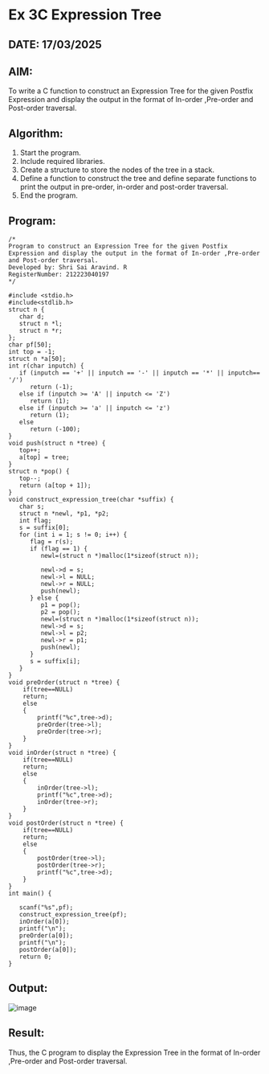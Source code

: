 # Ex 3C Expression Tree
## DATE: 17/03/2025
## AIM:
To write a C function to construct an Expression Tree for the given Postfix Expression and display the output in the format of In-order ,Pre-order and Post-order traversal.

## Algorithm:
1. Start the program.
2. Include required libraries.
3. Create a structure to store the nodes of the tree in a stack.
4. Define a function to construct the tree and define separate functions to print the output in pre-order, in-order and post-order traversal.
5. End the program.

## Program:
```
/*
Program to construct an Expression Tree for the given Postfix Expression and display the output in the format of In-order ,Pre-order and Post-order traversal.
Developed by: Shri Sai Aravind. R
RegisterNumber: 212223040197
*/

#include <stdio.h>
#include<stdlib.h>
struct n {
   char d;
   struct n *l;
   struct n *r;
};
char pf[50];
int top = -1;
struct n *a[50];
int r(char inputch) {
   if (inputch == '+' || inputch == '-' || inputch == '*' || inputch== '/')
      return (-1);
   else if (inputch >= 'A' || inputch <= 'Z')
      return (1);
   else if (inputch >= 'a' || inputch <= 'z')
      return (1);
   else
      return (-100);
}
void push(struct n *tree) {
   top++;
   a[top] = tree;
}
struct n *pop() {
   top--;
   return (a[top + 1]);
}
void construct_expression_tree(char *suffix) {
   char s;
   struct n *newl, *p1, *p2;
   int flag;
   s = suffix[0];
   for (int i = 1; s != 0; i++) {
      flag = r(s);
      if (flag == 1) {
         newl=(struct n *)malloc(1*sizeof(struct n));

         newl->d = s;
         newl->l = NULL;
         newl->r = NULL;
         push(newl);
      } else {
         p1 = pop();
         p2 = pop();
         newl=(struct n *)malloc(1*sizeof(struct n));
         newl->d = s;
         newl->l = p2;
         newl->r = p1;
         push(newl);
      }
      s = suffix[i];
   }
}
void preOrder(struct n *tree) {
    if(tree==NULL)
    return;
    else
    {
        printf("%c",tree->d);
        preOrder(tree->l);
        preOrder(tree->r);
    }
}
void inOrder(struct n *tree) {
    if(tree==NULL)
    return;
    else
    {
        inOrder(tree->l);
        printf("%c",tree->d);
        inOrder(tree->r);
    }
}
void postOrder(struct n *tree) {
    if(tree==NULL)
    return;
    else
    {
        postOrder(tree->l);
        postOrder(tree->r);
        printf("%c",tree->d);
    }
}
int main() {
 
   scanf("%s",pf);
   construct_expression_tree(pf);
   inOrder(a[0]);
   printf("\n");
   preOrder(a[0]);
   printf("\n");
   postOrder(a[0]);
   return 0;
}

```

## Output:

![image](https://github.com/user-attachments/assets/24a82233-fb76-4e26-a481-f8428d85b023)

## Result:
Thus, the C program to display the Expression Tree in the format of In-order ,Pre-order and Post-order traversal.
